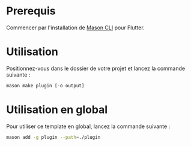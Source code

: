 # Prerequis

Commencer par l'installation de [Mason CLI](https://pub.dev/packages/mason_cli) pour Flutter.

# Utilisation

Positionnez-vous dans le dossier de votre projet et lancez la commande suivante :

```sh
mason make plugin [-o output]
```

# Utilisation en global

Pour utiliser ce template en global, lancez la commande suivante :

```sh
mason add -g plugin --path=./plugin
```